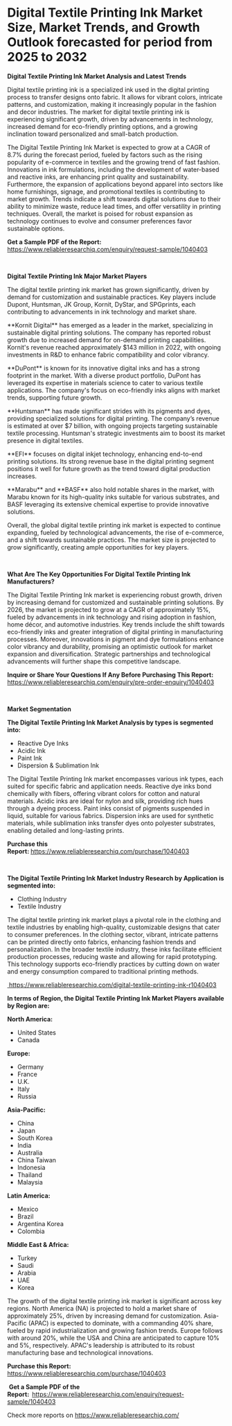<p><h1>Digital Textile Printing Ink Market Size, Market Trends, and Growth Outlook forecasted for period from 2025 to 2032</h1></p><p><strong>Digital Textile Printing Ink Market Analysis and Latest Trends</strong></p>
<p><p>Digital textile printing ink is a specialized ink used in the digital printing process to transfer designs onto fabric. It allows for vibrant colors, intricate patterns, and customization, making it increasingly popular in the fashion and decor industries. The market for digital textile printing ink is experiencing significant growth, driven by advancements in technology, increased demand for eco-friendly printing options, and a growing inclination toward personalized and small-batch production.</p><p>The Digital Textile Printing Ink Market is expected to grow at a CAGR of 8.7% during the forecast period, fueled by factors such as the rising popularity of e-commerce in textiles and the growing trend of fast fashion. Innovations in ink formulations, including the development of water-based and reactive inks, are enhancing print quality and sustainability. Furthermore, the expansion of applications beyond apparel into sectors like home furnishings, signage, and promotional textiles is contributing to market growth. Trends indicate a shift towards digital solutions due to their ability to minimize waste, reduce lead times, and offer versatility in printing techniques. Overall, the market is poised for robust expansion as technology continues to evolve and consumer preferences favor sustainable options.</p></p>
<p><strong>Get a Sample PDF of the Report:&nbsp;</strong> <a href="https://www.reliableresearchiq.com/enquiry/request-sample/1040403?utm_campaign=3524&utm_medium=2&utm_source=Github&utm_content=ia&utm_term=02042025&utm_id=digital-textile-printing-ink">https://www.reliableresearchiq.com/enquiry/request-sample/1040403</a></p>
<p>&nbsp;</p>
<p><strong>Digital Textile Printing Ink Major Market Players</strong></p>
<p><p>The digital textile printing ink market has grown significantly, driven by demand for customization and sustainable practices. Key players include Dupont, Huntsman, JK Group, Kornit, DyStar, and SPGprints, each contributing to advancements in ink technology and market share.</p><p>**Kornit Digital** has emerged as a leader in the market, specializing in sustainable digital printing solutions. The company has reported robust growth due to increased demand for on-demand printing capabilities. Kornit's revenue reached approximately $143 million in 2022, with ongoing investments in R&D to enhance fabric compatibility and color vibrancy.</p><p>**DuPont** is known for its innovative digital inks and has a strong footprint in the market. With a diverse product portfolio, DuPont has leveraged its expertise in materials science to cater to various textile applications. The company's focus on eco-friendly inks aligns with market trends, supporting future growth.</p><p>**Huntsman** has made significant strides with its pigments and dyes, providing specialized solutions for digital printing. The company’s revenue is estimated at over $7 billion, with ongoing projects targeting sustainable textile processing. Huntsman's strategic investments aim to boost its market presence in digital textiles.</p><p>**EFI** focuses on digital inkjet technology, enhancing end-to-end printing solutions. Its strong revenue base in the digital printing segment positions it well for future growth as the trend toward digital production increases.</p><p>**Marabu** and **BASF** also hold notable shares in the market, with Marabu known for its high-quality inks suitable for various substrates, and BASF leveraging its extensive chemical expertise to provide innovative solutions.</p><p>Overall, the global digital textile printing ink market is expected to continue expanding, fueled by technological advancements, the rise of e-commerce, and a shift towards sustainable practices. The market size is projected to grow significantly, creating ample opportunities for key players.</p></p>
<p>&nbsp;</p>
<p><strong>What Are The Key Opportunities For Digital Textile Printing Ink Manufacturers?</strong></p>
<p><p>The Digital Textile Printing Ink market is experiencing robust growth, driven by increasing demand for customized and sustainable printing solutions. By 2026, the market is projected to grow at a CAGR of approximately 15%, fueled by advancements in ink technology and rising adoption in fashion, home décor, and automotive industries. Key trends include the shift towards eco-friendly inks and greater integration of digital printing in manufacturing processes. Moreover, innovations in pigment and dye formulations enhance color vibrancy and durability, promising an optimistic outlook for market expansion and diversification. Strategic partnerships and technological advancements will further shape this competitive landscape.</p></p>
<p><strong>Inquire or Share Your Questions If Any Before Purchasing This Report:</strong> <a href="https://www.reliableresearchiq.com/enquiry/pre-order-enquiry/1040403?utm_campaign=3524&utm_medium=2&utm_source=Github&utm_content=ia&utm_term=02042025&utm_id=digital-textile-printing-ink">https://www.reliableresearchiq.com/enquiry/pre-order-enquiry/1040403</a></p>
<p>&nbsp;</p>
<p><strong>Market Segmentation</strong></p>
<p><strong>The Digital Textile Printing Ink Market Analysis by types is segmented into:</strong></p>
<p><ul><li>Reactive Dye Inks</li><li>Acidic Ink</li><li>Paint Ink</li><li>Dispersion & Sublimation Ink</li></ul></p>
<p><p>The Digital Textile Printing Ink market encompasses various ink types, each suited for specific fabric and application needs. Reactive dye inks bond chemically with fibers, offering vibrant colors for cotton and natural materials. Acidic inks are ideal for nylon and silk, providing rich hues through a dyeing process. Paint inks consist of pigments suspended in liquid, suitable for various fabrics. Dispersion inks are used for synthetic materials, while sublimation inks transfer dyes onto polyester substrates, enabling detailed and long-lasting prints.</p></p>
<p><strong>Purchase this Report:&nbsp;</strong><a href="https://www.reliableresearchiq.com/purchase/1040403?utm_campaign=3524&utm_medium=2&utm_source=Github&utm_content=ia&utm_term=02042025&utm_id=digital-textile-printing-ink">https://www.reliableresearchiq.com/purchase/1040403</a></p>
<p>&nbsp;</p>
<p><strong>The Digital Textile Printing Ink Market Industry Research by Application is segmented into:</strong></p>
<p><ul><li>Clothing Industry</li><li>Textile Industry</li></ul></p>
<p><p>The digital textile printing ink market plays a pivotal role in the clothing and textile industries by enabling high-quality, customizable designs that cater to consumer preferences. In the clothing sector, vibrant, intricate patterns can be printed directly onto fabrics, enhancing fashion trends and personalization. In the broader textile industry, these inks facilitate efficient production processes, reducing waste and allowing for rapid prototyping. This technology supports eco-friendly practices by cutting down on water and energy consumption compared to traditional printing methods.</p></p>
<p><a href="https://www.reliableresearchiq.com/digital-textile-printing-ink-r1040403?utm_campaign=3524&utm_medium=2&utm_source=Github&utm_content=ia&utm_term=02042025&utm_id=digital-textile-printing-ink">&nbsp;https://www.reliableresearchiq.com/digital-textile-printing-ink-r1040403</a></p>
<p><strong>In terms of Region, the Digital Textile Printing Ink Market Players available by Region are:</strong></p>
<p>
    <p> <strong> North America: </strong>
        <ul>
            <li>United States</li>
            <li>Canada</li>
        </ul>
        </p> 
    <p> <strong> Europe: </strong>
        <ul>
            <li>Germany</li>
            <li>France</li>
            <li>U.K.</li>
            <li>Italy</li>
            <li>Russia</li>
        </ul>
        </p> 
    <p> <strong> Asia-Pacific: </strong>
        <ul>
            <li>China</li>
            <li>Japan</li>
            <li>South Korea</li>
            <li>India</li>
            <li>Australia</li>
            <li>China Taiwan</li>
            <li>Indonesia</li>
            <li>Thailand</li>
            <li>Malaysia</li>
        </ul>
        </p> 
    <p> <strong> Latin America: </strong>
        <ul>
            <li>Mexico</li>
            <li>Brazil</li>
            <li>Argentina Korea</li>
            <li>Colombia</li>
        </ul>
        </p> 
    <p> <strong> Middle East & Africa: </strong>
        <ul>
            <li>Turkey</li>
            <li>Saudi</li>
            <li>Arabia</li>
            <li>UAE</li>
            <li>Korea</li>
        </ul>
    </p>
    </p>
<p><p>The growth of the digital textile printing ink market is significant across key regions. North America (NA) is projected to hold a market share of approximately 25%, driven by increasing demand for customization. Asia-Pacific (APAC) is expected to dominate, with a commanding 40% share, fueled by rapid industrialization and growing fashion trends. Europe follows with around 20%, while the USA and China are anticipated to capture 10% and 5%, respectively. APAC's leadership is attributed to its robust manufacturing base and technological innovations.</p></p>
<p><strong>Purchase this Report: </strong><a href="https://www.reliableresearchiq.com/purchase/1040403?utm_campaign=3524&utm_medium=2&utm_source=Github&utm_content=ia&utm_term=02042025&utm_id=digital-textile-printing-ink">https://www.reliableresearchiq.com/purchase/1040403</a></p>
<p>&nbsp;<strong>Get a Sample PDF of the Report:&nbsp;&nbsp;</strong><a href="https://www.reliableresearchiq.com/enquiry/request-sample/1040403?utm_campaign=3524&utm_medium=2&utm_source=Github&utm_content=ia&utm_term=02042025&utm_id=digital-textile-printing-ink">https://www.reliableresearchiq.com/enquiry/request-sample/1040403</a></p>
<p><strong></strong></p>
<p>Check more reports on <a href="https://www.reliableresearchiq.com/?utm_campaign=3524&utm_medium=2&utm_source=Github&utm_content=ia&utm_term=02042025&utm_id=digital-textile-printing-ink">https://www.reliableresearchiq.com/</a></p>